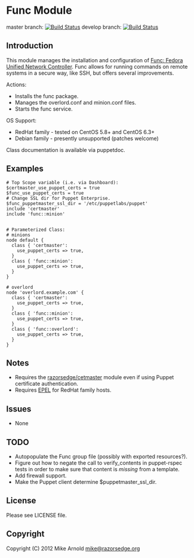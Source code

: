 Func Module
===========

master branch: [![Build Status](https://secure.travis-ci.org/razorsedge/puppet-func.png?branch=master)](http://travis-ci.org/razorsedge/puppet-func)
develop branch: [![Build Status](https://secure.travis-ci.org/razorsedge/puppet-func.png?branch=develop)](http://travis-ci.org/razorsedge/puppet-func)

Introduction
------------

This module manages the installation and configuration of [Func: Fedora Unified Network Controller](https://fedorahosted.org/func/).
Func allows for running commands on remote systems in a secure way, like SSH, but offers several improvements.

Actions:

* Installs the func package.
* Manages the overlord.conf and minion.conf files.
* Starts the func service.

OS Support:

* RedHat family - tested on CentOS 5.8+ and CentOS 6.3+
* Debian family - presently unsupported (patches welcome)

Class documentation is available via puppetdoc.

Examples
--------

    # Top Scope variable (i.e. via Dashboard):
    $certmaster_use_puppet_certs = true
    $func_use_puppet_certs = true
    # Change SSL dir for Puppet Enterprise.
    $func_puppetmaster_ssl_dir = '/etc/puppetlabs/puppet'
    include 'certmaster'
    include 'func::minion'


    # Parameterized Class:
    # minions
    node default {
      class { 'certmaster':
        use_puppet_certs => true,
      }
      class { 'func::minion':
        use_puppet_certs => true,
      }
    }

    # overlord
    node 'overlord.example.com' {
      class { 'certmaster':
        use_puppet_certs => true,
      }
      class { 'func::minion':
        use_puppet_certs => true,
      }
      class { 'func::overlord':
        use_puppet_certs => true,
      }
    }


Notes
-----

* Requires the [razorsedge/cetmaster](https://github.com/razorsedge/puppet-certmaster) module even if using Puppet certificate authentication.
* Requires [EPEL](http://fedoraproject.org/wiki/EPEL) for RedHat family hosts.

Issues
------

* None

TODO
----

* Autopopulate the Func group file (possibly with exported resources?).
* Figure out how to negate the call to verify_contents in puppet-rspec tests in order to make sure that content is *missing* from a template.
* Add firewall support.
* Make the Puppet client determine $puppetmaster_ssl_dir.

License
-------

Please see LICENSE file.

Copyright
---------

Copyright (C) 2012 Mike Arnold <mike@razorsedge.org>

